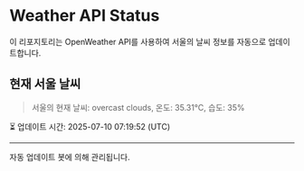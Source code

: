 
# Weather API Status

이 리포지토리는 OpenWeather API를 사용하여 서울의 날씨 정보를 자동으로 업데이트합니다.

## 현재 서울 날씨
> 서울의 현재 날씨: overcast clouds, 온도: 35.31°C, 습도: 35%

⏳ 업데이트 시간: 2025-07-10 07:19:52 (UTC)

---
자동 업데이트 봇에 의해 관리됩니다.
